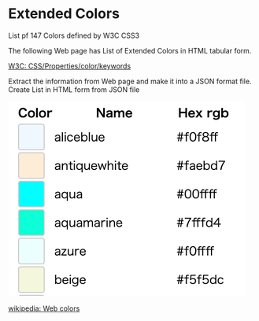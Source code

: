 Extended Colors
===============

List pf 147 Colors defined by W3C CSS3

The following Web page has List of Extended Colors in HTML tabular form.

[W3C: CSS/Properties/color/keywords](https://www.w3.org/wiki/CSS/Properties/color/keywords)

Extract the information from Web page
and make it into a JSON format file.
Create List in HTML form from JSON file

![extended colors](https://github.com/ohwada/World_Countries/blob/main/web_colors/extended_colors/screenshots/css_extended_colors_147.png)

[wikipedia: Web colors](https://en.wikipedia.org/wiki/Web_colors)

